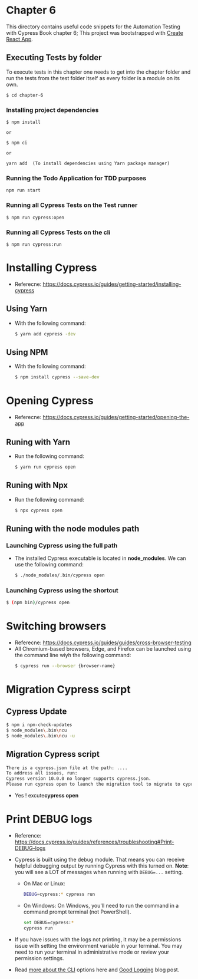 # Chapter 6
This directory contains useful code snippets for the Automation Testing with Cypress Book chapter 6;
This project was bootstrapped with [Create React App](https://github.com/facebook/create-react-app).

## Executing Tests by folder
To execute tests in this chapter one needs to get into the chapter folder and run the tests from the test folder itself as every folder is a module on its own. 

```
$ cd chapter-6
```

### Installing project dependencies
```
$ npm install

or 

$ npm ci

or

yarn add  (To install dependencies using Yarn package manager)

```

### Running the Todo Application for TDD purposes

```
npm run start
```

### Running all Cypress Tests on the Test runner
```
$ npm run cypress:open
```

### Running all Cypress Tests on the cli
```
$ npm run cypress:run
```


# Installing Cypress 
* Referecne: https://docs.cypress.io/guides/getting-started/installing-cypress
## Using Yarn
* With the following command:
  ```bash
  $ yarn add cypress -dev
  ``` 
## Using NPM
* With the following command:
  ```bash
  $ npm install cypress --save-dev
  ``` 
# Opening Cypress
* Referecne: https://docs.cypress.io/guides/getting-started/opening-the-app
## Runing with Yarn
* Run the following command:
  ```bash
  $ yarn run cypress open
  ``` 
## Runing with Npx
* Run the following command:
  ```bash
  $ npx cypress open
  ``` 
## Runing with the node modules path
### Launching Cypress using the full path
* The installed Cypress executable is located in **node_modules**. We can use the following command:
  ```bash
  $ ./node_modules/.bin/cypress open
  ``` 
### Launching Cypress using the shortcut
  ```bash
  $ (npm bin)/cypress open
  ```
# Switching browsers
* Referecne: https://docs.cypress.io/guides/guides/cross-browser-testing
* All Chromium-based browsers, Edge, and Firefox can be launched using the command line wiyh the following command:
  ```bash
  $ cypress run --browser {browser-name}
  ```
# Migration Cypress scirpt
## Cypress Update
  ```bash
  $ npm i npm-check-updates
  $ node_modules\.bin\ncu
  $ node_modules\.bin\ncu -u
  ```
## Migration Cypress script
  ```bash
  There is a cypress.json file at the path: ....
  To address all issues, run:
  Cypress version 10.0.0 no longer supports cypress.json.
  Please run cypress open to launch the migration tool to migrate to cypress.config.{js,ts,mjs,cjs}. 
  ```
* Yes ! excute**cypress open**
# Print DEBUG logs
* Reference: https://docs.cypress.io/guides/references/troubleshooting#Print-DEBUG-logs
* Cypress is built using the debug module. That means you can receive helpful debugging output by running Cypress with this turned on. **Note**: you will see a LOT of messages when running with ``DEBUG=...`` setting.
  * On Mac or Linux:
    ```bash
    DEBUG=cypress:* cypress run
    ```
  * On Windows:
    On Windows, you'll need to run the command in a command prompt terminal (not PowerShell).
    ```bash
    set DEBUG=cypress:*
    cypress run
    ```
* If you have issues with the logs not printing, it may be a permissions issue with setting the environment variable in your terminal. You may need to run your terminal in administrative mode or review your permission settings.

* Read [more about the CLI](https://docs.cypress.io/guides/guides/command-line#Debugging-commands) options here and [Good Logging](https://glebbahmutov.com/blog/good-logging/) blog post.